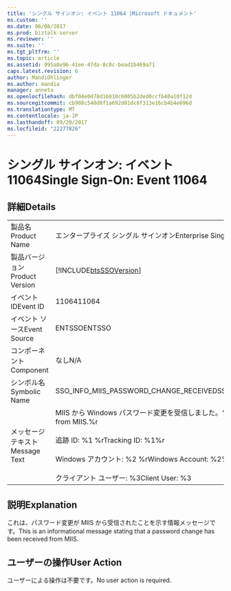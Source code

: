 ```yaml
---
title: 'シングル サインオン: イベント 11064 |Microsoft ドキュメント'
ms.custom: ''
ms.date: 06/08/2017
ms.prod: biztalk-server
ms.reviewer: ''
ms.suite: ''
ms.tgt_pltfrm: ''
ms.topic: article
ms.assetid: 995a8e96-41ee-47da-8c0c-bead1b469a71
caps.latest.revision: 6
author: MandiOhlinger
ms.author: mandia
manager: anneta
ms.openlocfilehash: dbf04e0d78d16010c6005b2ded0ccf640a10f12d
ms.sourcegitcommit: cb908c540d8f1a692d01dc8f313e16cb4b4e696d
ms.translationtype: MT
ms.contentlocale: ja-JP
ms.lasthandoff: 09/20/2017
ms.locfileid: "22277826"
---
```

# <a name="single-sign-on-event-11064"></a><span data-ttu-id="ae2d5-102">シングル サインオン: イベント 11064</span><span class="sxs-lookup"><span data-stu-id="ae2d5-102">Single Sign-On: Event 11064</span></span>
## <a name="details"></a><span data-ttu-id="ae2d5-103">詳細</span><span class="sxs-lookup"><span data-stu-id="ae2d5-103">Details</span></span>  
  
|||  
|-|-|  
|<span data-ttu-id="ae2d5-104">製品名</span><span class="sxs-lookup"><span data-stu-id="ae2d5-104">Product Name</span></span>|<span data-ttu-id="ae2d5-105">エンタープライズ シングル サインオン</span><span class="sxs-lookup"><span data-stu-id="ae2d5-105">Enterprise Single Sign-On</span></span>|  
|<span data-ttu-id="ae2d5-106">製品バージョン</span><span class="sxs-lookup"><span data-stu-id="ae2d5-106">Product Version</span></span>|[!INCLUDE[btsSSOVersion](../includes/btsssoversion-md.md)]|  
|<span data-ttu-id="ae2d5-107">イベント ID</span><span class="sxs-lookup"><span data-stu-id="ae2d5-107">Event ID</span></span>|<span data-ttu-id="ae2d5-108">11064</span><span class="sxs-lookup"><span data-stu-id="ae2d5-108">11064</span></span>|  
|<span data-ttu-id="ae2d5-109">イベント ソース</span><span class="sxs-lookup"><span data-stu-id="ae2d5-109">Event Source</span></span>|<span data-ttu-id="ae2d5-110">ENTSSO</span><span class="sxs-lookup"><span data-stu-id="ae2d5-110">ENTSSO</span></span>|  
|<span data-ttu-id="ae2d5-111">コンポーネント</span><span class="sxs-lookup"><span data-stu-id="ae2d5-111">Component</span></span>|<span data-ttu-id="ae2d5-112">なし</span><span class="sxs-lookup"><span data-stu-id="ae2d5-112">N/A</span></span>|  
|<span data-ttu-id="ae2d5-113">シンボル名</span><span class="sxs-lookup"><span data-stu-id="ae2d5-113">Symbolic Name</span></span>|<span data-ttu-id="ae2d5-114">SSO_INFO_MIIS_PASSWORD_CHANGE_RECEIVED</span><span class="sxs-lookup"><span data-stu-id="ae2d5-114">SSO_INFO_MIIS_PASSWORD_CHANGE_RECEIVED</span></span>|  
|<span data-ttu-id="ae2d5-115">メッセージ テキスト</span><span class="sxs-lookup"><span data-stu-id="ae2d5-115">Message Text</span></span>|<span data-ttu-id="ae2d5-116">MIIS から Windows パスワード変更を受信しました。%r</span><span class="sxs-lookup"><span data-stu-id="ae2d5-116">A Windows password change was received from MIIS.%r</span></span><br /><br /> <span data-ttu-id="ae2d5-117">追跡 ID: %1 %r</span><span class="sxs-lookup"><span data-stu-id="ae2d5-117">Tracking ID: %1%r</span></span><br /><br /> <span data-ttu-id="ae2d5-118">Windows アカウント: %2 %r</span><span class="sxs-lookup"><span data-stu-id="ae2d5-118">Windows Account: %2%r</span></span><br /><br /> <span data-ttu-id="ae2d5-119">クライアント ユーザー: %3</span><span class="sxs-lookup"><span data-stu-id="ae2d5-119">Client User: %3</span></span>|  
  
## <a name="explanation"></a><span data-ttu-id="ae2d5-120">説明</span><span class="sxs-lookup"><span data-stu-id="ae2d5-120">Explanation</span></span>  
 <span data-ttu-id="ae2d5-121">これは、パスワード変更が MIIS から受信されたことを示す情報メッセージです。</span><span class="sxs-lookup"><span data-stu-id="ae2d5-121">This is an informational message stating that a password change has been received from MIIS.</span></span>  
  
## <a name="user-action"></a><span data-ttu-id="ae2d5-122">ユーザーの操作</span><span class="sxs-lookup"><span data-stu-id="ae2d5-122">User Action</span></span>  
 <span data-ttu-id="ae2d5-123">ユーザーによる操作は不要です。</span><span class="sxs-lookup"><span data-stu-id="ae2d5-123">No user action is required.</span></span>